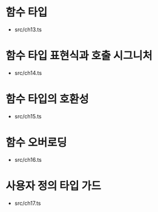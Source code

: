 # 함수 타입
- src/ch13.ts
# 함수 타입 표현식과 호출 시그니처
- src/ch14.ts
# 함수 타입의 호환성
- src/ch15.ts
# 함수 오버로딩
- src/ch16.ts
# 사용자 정의 타입 가드
- src/ch17.ts